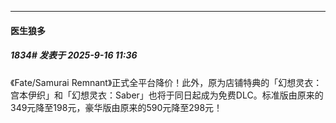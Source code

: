 ﻿
*****

####  医生狼多  
##### 1834#       发表于 2025-9-16 11:36

《Fate/Samurai Remnant》正式全平台降价！此外，原为店铺特典的「幻想灵衣：宫本伊织」和「幻想灵衣：Saber」也将于同日起成为免费DLC。标准版由原来的349元降至198元，豪华版由原来的590元降至298元！ ​​​

